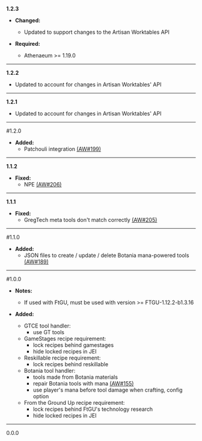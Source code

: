 **1.2.3**

  * **Changed:**
    * Updated to support changes to the Artisan Worktables API

  * **Required:**
    * Athenaeum >= 1.19.0
    
---

**1.2.2**

  * Updated to account for changes in Artisan Worktables' API

---

**1.2.1**

  * Updated to account for changes in Artisan Worktables' API

---

#1.2.0

  * **Added:**
    * Patchouli integration [(AW#199)](https://github.com/codetaylor/artisan-worktables/issues/199)

---

**1.1.2**

  * **Fixed:**
    * NPE [(AW#206)](https://github.com/codetaylor/artisan-worktables/issues/206)

---

**1.1.1**

  * **Fixed:**
    * GregTech meta tools don't match correctly [(AW#205)](https://github.com/codetaylor/artisan-worktables/issues/205)

---

#1.1.0

  * **Added:**
    * JSON files to create / update / delete Botania mana-powered tools [(AW#189)](https://github.com/codetaylor/artisan-worktables/issues/189)

---

#1.0.0

  * **Notes:**
    * If used with FtGU, must be used with version >= FTGU-1.12.2-b1.3.16

  * **Added:**
    * GTCE tool handler:
        * use GT tools
    * GameStages recipe requirement:
        * lock recipes behind gamestages
        * hide locked recipes in JEI
    * Reskillable recipe requirement:
        * lock recipes behind reskillable
    * Botania tool handler:
        * tools made from Botania materials
        * repair Botania tools with mana [(AW#155)](https://github.com/codetaylor/artisan-worktables/issues/155)
        * use player's mana before tool damage when crafting, config option
    * From the Ground Up recipe requirement:
        * lock recipes behind FtGU's technology research
        * hide locked recipes in JEI

---

0.0.0